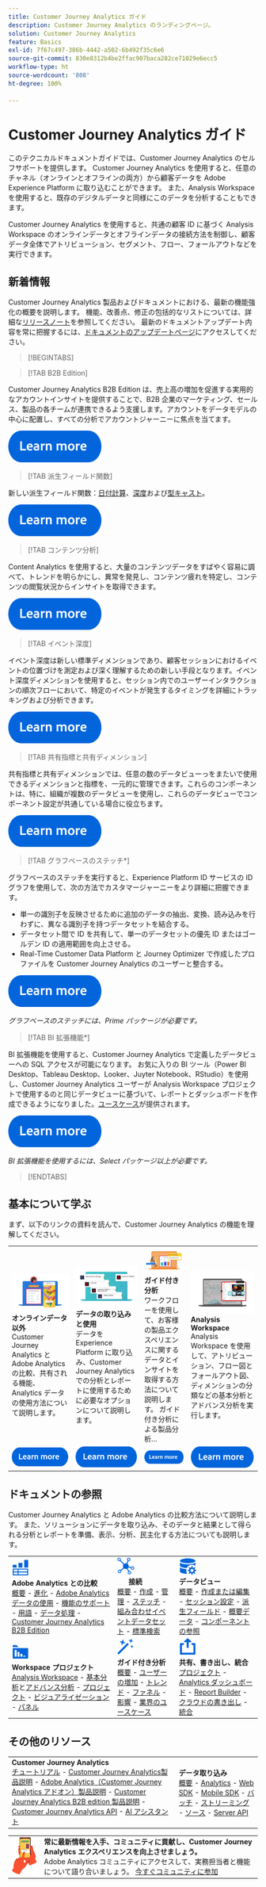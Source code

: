 ```yaml
---
title: Customer Journey Analytics ガイド
description: Customer Journey Analytics のランディングページ。
solution: Customer Journey Analytics
feature: Basics
exl-id: 7f67c497-386b-4442-a502-6b492f35c6e6
source-git-commit: 830e8312b4be2ffac907baca282ce71029e6ecc5
workflow-type: ht
source-wordcount: '808'
ht-degree: 100%

---
```


# Customer Journey Analytics ガイド

このテクニカルドキュメントガイドでは、Customer Journey Analytics のセルフサポートを提供します。 Customer Journey Analytics を使用すると、任意のチャネル（オンラインとオフラインの両方）から顧客データを Adobe Experience Platform に取り込むことができます。 また、Analysis Workspace を使用すると、既存のデジタルデータと同様にこのデータを分析することもできます。

Customer Journey Analytics を使用すると、共通の顧客 ID に基づく Analysis Workspace のオンラインデータとオフラインデータの接続方法を制御し、顧客データ全体でアトリビューション、セグメント、フロー、フォールアウトなどを実行できます。

## 新着情報

Customer Journey Analytics 製品およびドキュメントにおける、最新の機能強化の概要を説明します。 機能、改善点、修正の包括的なリストについては、詳細な[リリースノート](../release-notes/latest.md)を参照してください。 最新のドキュメントアップデート内容を常に把握するには、[ドキュメントのアップデートページ](../release-notes/doc-changes.md)にアクセスしてください。

>[!BEGINTABS]

>[!TAB B2B Edition]

Customer Journey Analytics B2B Edition は、売上高の増加を促進する実用的なアカウントインサイトを提供することで、B2B 企業のマーケティング、セールス、製品の各チームが連携できるよう支援します。アカウントをデータモデルの中心に配置し、すべての分析でアカウントジャーニーに焦点を当てます。

[![画像](assets/learn-more-button.svg)](/help/getting-started/cja-b2b-edition.md)

>[!TAB 派生フィールド関数]

新しい派生フィールド関数：[日付計算](/help/data-views/derived-fields/derived-fields.md#date-math)、[深度](/help/data-views/derived-fields/derived-fields.md#depth)および[型キャスト](/help/data-views/derived-fields/derived-fields.md#typecast)。

[![画像](assets/learn-more-button.svg)](/help/data-views/derived-fields/derived-fields.md)

>[!TAB コンテンツ分析]

Content Analytics を使用すると、大量のコンテンツデータをすばやく容易に調べて、トレンドを明らかにし、異常を発見し、コンテンツ疲れを特定し、コンテンツの閲覧状況からインサイトを取得できます。

[![画像](assets/learn-more-button.svg)](/help/content-analytics/content-analytics.md)

>[!TAB イベント深度]

イベント深度は新しい標準ディメンションであり、顧客セッションにおけるイベントの位置づけを測定および深く理解するための新しい手段となります。イベント深度ディメンションを使用すると、セッション内でのユーザーインタラクションの順次フローにおいて、特定のイベントが発生するタイミングを詳細にトラッキングおよび分析できます。

[![画像](assets/learn-more-button.svg)](/help/components/dimensions/overview.md#standard-dimensions)


>[!TAB 共有指標と共有ディメンション]

共有指標と共有ディメンションでは、任意の数のデータビューっをまたいで使用できるディメンションと指標を、一元的に管理できます。これらのコンポーネントは、特に、組織が複数のデータビューを使用し、これらのデータビューでコンポーネント設定が共通している場合に役立ちます。

[![画像](assets/learn-more-button.svg)](/help/data-views/shared-metrics-dimensions/smd-overview.md)


<!--
>[!TAB AI Assistant] 

AI Assistant is a conversational experience that allows practitioners to perform tasks at a fast pace - whether its understanding concepts, troubleshooting problems, or searching through information. It also allows non-experts to perform expert tasks and increases the overall quality of work.

[![image](assets/learn-more-button.svg)](/help/ai-assistant.md)


>[!TAB Guided Analysis] 

Guided Analysis is now available directly from within Analysis Workspace, enabling users to create dashboards with comprehensive insights from panels, visualizations, and guided analyses.

[![image](assets/learn-more-button.svg)](/help/guided-analysis/overview.md)



>[!TAB Intelligent captions v2] 

Intelligent captions are now supported, with additional interface improvements, for [Line](/help/analysis-workspace/visualizations/line.md) (including multi-line), [Bar](/help/analysis-workspace/visualizations/bar.md), [Horizontal bar](/help/analysis-workspace/visualizations/horizontal-bar.md), [Area](/help/analysis-workspace/visualizations/area.md) (including multiple Area lines), [Donut](/help/analysis-workspace/visualizations/donut.md), [Fallout](/help/analysis-workspace/visualizations/fallout/fallout-flow.md), and [Flow](/help/analysis-workspace/visualizations/c-flow/flow.md) visualizations.

[![image](assets/learn-more-button.svg)](/help/components/c-intelligent-alerts/intelligent-alerts.md)


>[!TAB Alerts] 

Alerts allow you to be notified based on changed percentages or specific data points. You can preview how often an alert will trigger, send alerts by email or SMS, create stacked alerts, and more.

[![image](assets/learn-more-button.svg)](/help/components/c-intelligent-alerts/intelligent-alerts.md)


>[!TAB Summary data] 

Allows you to bring in time-series data that does not have a person ID. This time-series data can be used to support various use cases, such as 

- Presenting high-level performance indicators as part of or next to event-level data. 
- Uploading targets or goals at an hourly or daily basis, then positioning these targets or goals against event-level metrics. 

[![image](assets/learn-more-button.svg)](/help/data-views/summary-data.md)

-->

>[!TAB グラフベースのステッチ*]

グラフベースのステッチを実行すると、Experience Platform ID サービスの ID グラフを使用して、次の方法でカスタマージャーニーをより詳細に把握できます。 <ul><li>単一の識別子を反映させるために追加のデータの抽出、変換、読み込みを行わずに、異なる識別子を持つデータセットを結合する。</li> <li>データセット間で ID を共有して、単一のデータセットの優先 ID またはゴールデン ID の適用範囲を向上させる。</li><li>Real-Time Customer Data Platform と Journey Optimizer で作成したプロファイルを Customer Journey Analytics のユーザーと整合する。</li></ul>

[![画像](assets/learn-more-button.svg)](/help/stitching/overview.md#graph-based-stitching)

*_グラフベースのステッチには、Prime パッケージが必要です。_*

>[!TAB BI 拡張機能*]

BI 拡張機能を使用すると、Customer Journey Analytics で定義したデータビューへの SQL アクセスが可能になります。 お気に入りの BI ツール（Power BI Desktop、Tableau Desktop、Looker、Juyter Notebook、RStudio）を使用し、Customer Journey Analytics ユーザーが Analysis Workspace プロジェクトで使用するのと同じデータビューに基づいて、レポートとダッシュボードを作成できるようになりました。[ユースケース](/help/use-cases/data-views/bi-extension-usecases.md)が提供されます。

[![画像](assets/learn-more-button.svg)](/help/data-views/bi-extension.md)

*_BI 拡張機能を使用するには、Select パッケージ以上が必要です。_*


>[!ENDTABS]

## 基本について学ぶ

まず、以下のリンクの資料を読んで、Customer Journey Analytics の機能を理解してください。

<table style="table-layout:fixed">
  <tr style="border: 0;">
    <td>
    <a href="/help/getting-started/aa-vs-cja/overview.md"><img src="./assets/aa-vs-cja.png"></a>
    <div><strong>オンラインデータ以外</strong><br/>Customer Journey Analytics と Adobe Analytics の比較、共有される機能、Analytics データの使用方法について説明します。</div>
    </td>
    <td>
    <a href="/help/data-ingestion/data-ingestion.md"><img src="./assets/data-ingestion.png"></a>
    <div><strong>データの取り込みと使用</strong><br/>データを Experience Platform に取り込み、Customer Journey Analytics での分析とレポートに使用するために必要なオプションについて説明します。</div>
    </td>
    <td>
    <a href="/help/guided-analysis/overview.md"><img src="./assets/product-analytics.png"></a>
    <div><strong>ガイド付き分析</strong><br/>ワークフローを使用して、お客様の製品エクスペリエンスに関するデータとインサイトを取得する方法について説明します。 ガイド付き分析による製品分析…
    </div>
    </td>
    <td>
    <a href="/help/analysis-workspace/home.md"><img src="./assets/workspace.png"></a>
    <div><strong>Analysis Workspace</strong><br/>Analysis Workspace を使用して、アトリビューション、フロー図とフォールアウト図、ディメンションの分類などの基本分析とアドバンス分析を実行します。</div>
    </td>
  </tr>
  <tr style="border: 0;">
    <td align="center"><a href="/help/getting-started/aa-vs-cja/overview.md"><img src="./assets/learn-more-button.svg"></a></td>
    <td align="center"><a href="/help/data-ingestion/data-ingestion.md"><img src="./assets/learn-more-button.svg"></a></td>
    <td align="center"><a href="/help/guided-analysis/overview.md"><img src="./assets/learn-more-button.svg"></a></td>
    <td align="center"><a href="/help/analysis-workspace/home.md"><img src="./assets/learn-more-button.svg"></a></td>
    </tr>
</table>


## ドキュメントの参照

Customer Journey Analytics と Adobe Analytics の比較方法について説明します。 また、ソリューションにデータを取り込み、そのデータと結果として得られる分析とレポートを準備、表示、分析、民主化する方法についても説明します。

<table style="table-layout:fixed">
  <tr style="border: 0;">
    <td>
      <img src="./assets/analytics.svg" width="35px"><br/>
      <strong>Adobe Analytics との比較</strong><br/><a href="/help/getting-started/aa-vs-cja/overview.md">概要</a> - <a href="/help/getting-started/aa-to-cja.md">進化</a> - <a href="/help/getting-started/aa-vs-cja/aa-data-in-cja.md">Adobe Analytics データの使用</a> - <a href="/help/getting-started/aa-vs-cja/cja-aa.md">機能のサポート</a> - <a href="/help/getting-started/aa-vs-cja/terminology.md">用語</a> - <a href="/help/getting-started/aa-vs-cja/data-processing-comparisons.md">データ処理</a> - <a href="/help/getting-started/cja-b2b-edition.md">Customer Journey Analytics B2B Edition</a>
    </td>
    <td>
      <img src="./assets/connections.svg" width="35px"><br/>
      <strong>接続</strong><br/><a href="/help/connections/overview.md">概要</a> - <a href="/help/connections/create-connection.md">作成</a> - <a href="/help/connections/manage-connections.md">管理</a> - <a href="/help/stitching/overview.md">ステッチ</a> - <a href="/help/connections/combined-dataset.md">組み合わせイベントデータセット</a> - <a href="/help/connections/standard-lookups.md">標準検索</a>
    </td>
     <td>
      <img src="./assets/dataviews.svg" width="35px"><br/>
      <strong>データビュー</strong><br/><a href="/help/data-views/data-views.md">概要</a> - <a href="/help/data-views/create-dataview.md">作成または編集</a> - <a href="/help/data-views/session-settings.md">セッション設定</a> - <a href="/help/data-views/derived-fields/derived-fields.md">派生フィールド</a> - <a href="/help/data-views/summary-data.md">概要データ</a> - <a href="/help/data-views/component-reference.md">コンポーネントの参照</a>
    </td>

</tr>
  <tr style="border: 0;">
    <td>
      <img src="./assets/workspace.svg" width="35px"><br/>
      <strong>Workspace プロジェクト</strong><br/><a href="/help/analysis-workspace/home.md">Analysis Workspace</a> - <a href="/help/analysis-workspace/perform-basic-analysis.md">基本分析</a>と<a href="/help/analysis-workspace/perform-adv-analysis.md">アドバンス分析</a> - <a href="/help/analysis-workspace/build-workspace-project/freeform-overview.md">プロジェクト</a> - <a href="/help/analysis-workspace/visualizations/freeform-analysis-visualizations.md">ビジュアライゼーション</a> - <a href="/help/analysis-workspace/c-panels/freeform-panel.md">パネル</a>
    </td>
    <td>
      <img src="./assets/guided-analysis.svg" width="35px"><br/>
      <strong>ガイド付き分析</strong><br/><a href="/help/guided-analysis/overview.md">概要</a> - <a href="/help/guided-analysis/types/active-growth.md">ユーザーの増加</a> - <a href="/help/guided-analysis/types/trends.md">トレンド</a> - <a href="/help/guided-analysis/types/funnel.md">ファネル</a> - <a href="/help/guided-analysis/types/release-impact.md">影響</a> - <a href="/help/guided-analysis/industry-use-cases.md">業界のユースケース</a>
    </td>
    <td>
      <img src="./assets/share.svg" width="35px"><br/>
      <strong>共有、書き出し、統合</strong><br/><a href="/help/analysis-workspace/curate-share/share-projects.md">プロジェクト</a> - <a href="/help/mobile-app/home.md">Analytics ダッシュボード</a> - <a href="/help/report-builder/rb-overview.md">Report Builder</a> - <a href="/help/components/exports/manage-exports.md">クラウドの書き出し</a> - <a href="/help/integrations/overview.md">統合</a>
    </td>
  </tr>
</table>

## その他のリソース

<table style="table-layout:fixed"><tr style="border: 0;">
<td><strong>Customer Journey Analytics</strong><br/>
<a href="https://experienceleague.adobe.com/ja/docs/customer-journey-analytics-learn/tutorials/overview" target="_blank">チュートリアル</a> - <a href="https://helpx.adobe.com/jp/legal/product-descriptions/customer-journey-analytics.html" target="_blank">Customer Journey Analytics製品説明</a> - <a href="https://helpx.adobe.com/jp/legal/product-descriptions/adobe-analytics-addon-customer-journey-analytics.html" target="_blank">Adobe Analytics（Customer Journey Analytics アドオン）製品説明</a> - <a href="https://helpx.adobe.com/jp/legal/product-descriptions/customer-journey-analytics-b2b.html" target="_blank">Customer Journey Analytics B2B edition 製品説明</a> - <a href="https://developer.adobe.com/cja-apis/docs/" target="_blank">Customer Journey Analytics API</a> - <a href="/help/ai-assistant.md">AI アシスタント</a>
</td>
<td><strong>データ取り込み</strong><br/><a href="/help/data-ingestion/data-ingestion.md">概要</a> - <a href="/help/data-ingestion/analytics.md">Analytics</a> - <a href="/help/data-ingestion/aepwebsdk.md">Web SDK</a> - <a href="/help/data-ingestion/aepmobilesdk.md">Mobile SDK</a> - <a href="/help/data-ingestion/batch.md">バッチ</a> - <a href="/help/data-ingestion/streaming.md">ストリーミング</a> - <a href="/help/data-ingestion/sources.md">ソース</a> - <a href="/help/data-ingestion/serverapi.md">Server API</a>
</td>
</tr>
</table>


<table style="table-layout:auto" class="tablelayout-is-fixed"><tbody><tr style="border: 0;"><td><img src="./assets/newsletter.png"></td><td>
<b>常に最新情報を入手、コミュニティに貢献し、Customer Journey Analytics エクスペリエンスを向上させましょう。</b><br>Adobe Analytics コミュニティにアクセスして、実務担当者と機能について語り合いましょう。 <a href="https://experienceleaguecommunities.adobe.com/t5/adobe-analytics/ct-p/adobe-analytics-community?profile.language=ja">今すぐコミュニティに参加</a></td></tr></tbody></table>
